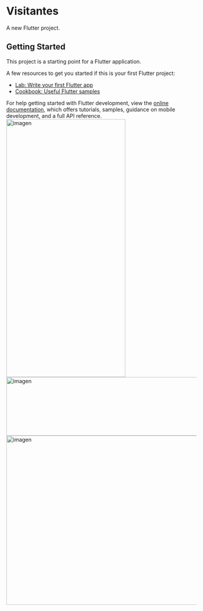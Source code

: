 # Visitantes

A new Flutter project.

## Getting Started

This project is a starting point for a Flutter application.

A few resources to get you started if this is your first Flutter project:

- [Lab: Write your first Flutter app](https://docs.flutter.dev/get-started/codelab)
- [Cookbook: Useful Flutter samples](https://docs.flutter.dev/cookbook)

For help getting started with Flutter development, view the
[online documentation](https://docs.flutter.dev/), which offers tutorials,
samples, guidance on mobile development, and a full API reference.
<img width="315" height="683" alt="imagen" src="https://github.com/user-attachments/assets/470bf01b-637b-4716-8ca9-aa257cf0db5d" />
<img width="1277" height="155" alt="imagen" src="https://github.com/user-attachments/assets/85c6f3ec-4716-437d-a82e-f956d28b39c0" />
<img width="1493" height="448" alt="imagen" src="https://github.com/user-attachments/assets/8d0ed991-c8ac-4af9-addd-20420a568db1" />


